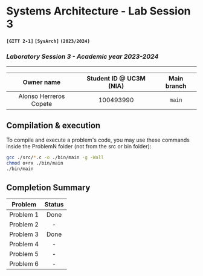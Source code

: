# **Systems Architecture - Lab Session 3**
**`[GITT 2-1]` `[SysArch]` `(2023/2024)`**
### _Laboratory Session 3 - Academic year 2023-2024_

---

| Owner name | Student ID @ UC3M (NIA) | Main branch |
| :---: | :---: | :---: |
| Alonso Herreros Copete | 100493990 | `main` |

## Compilation & execution
To compile and execute a problem's code, you may use these commands inside the ProblemN folder (not from the src or bin folder):
```bash
gcc ./src/*.c -o ./bin/main -g -Wall 
chmod o+rx ./bin/main
./bin/main
```

## Completion Summary

| Problem | Status |
| --- | :---: |
| Problem 1 | Done |
| Problem 2 | - |
| Problem 3 | Done |
| Problem 4 | - |
| Problem 5 | - |
| Problem 6 | - |
